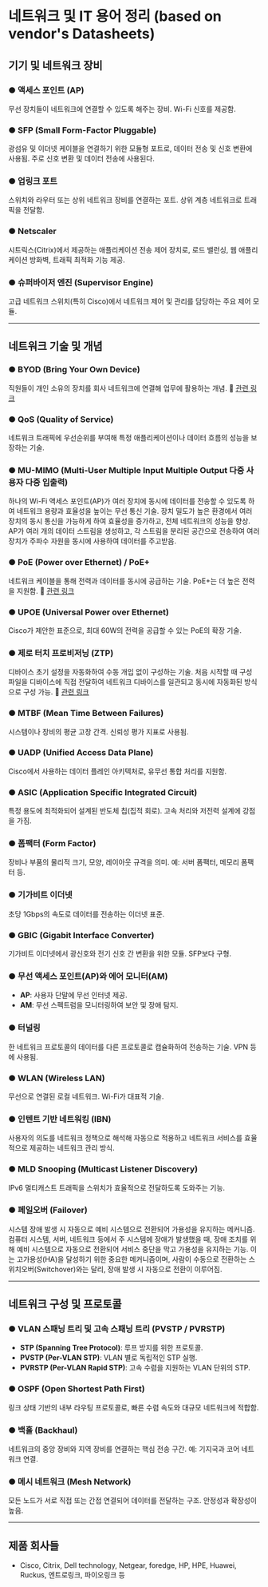 # 네트워크 및 IT 용어 정리 (based on vendor's Datasheets)

## 기기 및 네트워크 장비

### ● 액세스 포인트 (AP)

무선 장치들이 네트워크에 연결할 수 있도록 해주는 장비. Wi-Fi 신호를 제공함.

### ● SFP (Small Form-Factor Pluggable)

광섬유 및 이더넷 케이블을 연결하기 위한 모듈형 포트로, 데이터 전송 및 신호 변환에 사용됨. 주로 신호 ​​변환 및 데이터 전송에 사용된다.

### ● 업링크 포트

스위치와 라우터 또는 상위 네트워크 장비를 연결하는 포트. 상위 계층 네트워크로 트래픽을 전달함.

### ● Netscaler

시트릭스(Citrix)에서 제공하는 애플리케이션 전송 제어 장치로, 로드 밸런싱, 웹 애플리케이션 방화벽, 트래픽 최적화 기능 제공.

### ● 슈퍼바이저 엔진 (Supervisor Engine)

고급 네트워크 스위치(특히 Cisco)에서 네트워크 제어 및 관리를 담당하는 주요 제어 모듈.

---

## 네트워크 기술 및 개념

### ● BYOD (Bring Your Own Device)

직원들이 개인 소유의 장치를 회사 네트워크에 연결해 업무에 활용하는 개념.
🔗 [관련 링크](https://www.fortinet.com/kr/resources/cyberglossary/byod)

### ● QoS (Quality of Service)

네트워크 트래픽에 우선순위를 부여해 특정 애플리케이션이나 데이터 흐름의 성능을 보장하는 기술. 

### ● MU-MIMO (Multi-User Multiple Input Multiple Output 다중 사용자 다중 입출력)

하나의 Wi-Fi 액세스 포인트(AP)가 여러 장치에 동시에 데이터를 전송할 수 있도록 하여 네트워크 용량과 효율성을 높이는 무선 통신 기술. 장치 밀도가 높은 환경에서 여러 장치의 동시 통신을 가능하게 하여 효율성을 증가하고, 전체 네트워크의 성능을 향상.
AP가 여러 개의 데이터 스트림을 생성하고, 각 스트림을 분리된 공간으로 전송하여 여러 장치가 주파수 자원을 동시에 사용하여 데이터를 주고받음. 

### ● PoE (Power over Ethernet) / PoE+

네트워크 케이블을 통해 전력과 데이터를 동시에 공급하는 기술. PoE+는 더 높은 전력을 지원함.
🔗 [관련 링크](https://ko.itpedia.nl/2022/04/10/power-over-ethernet-poe-vs-poe-vs-poe-levert-geld-op/)

### ● UPOE (Universal Power over Ethernet)

Cisco가 제안한 표준으로, 최대 60W의 전력을 공급할 수 있는 PoE의 확장 기술.

### ● 제로 터치 프로비저닝 (ZTP)

디바이스 초기 설정을 자동화하여 수동 개입 없이 구성하는 기술. 처음 시작할 때 구성 파일을 디바이스에 직접 전달하여 네트워크 디바이스를 일관되고 동시에 자동화된 방식으로 구성 가능.
🔗 [관련 링크](https://www.checkpoint.com/kr/cyber-hub/network-security/what-is-zero-trust/what-is-zero-touch-provisioning-ztp/)

### ● MTBF (Mean Time Between Failures)

시스템이나 장비의 평균 고장 간격. 신뢰성 평가 지표로 사용됨.

### ● UADP (Unified Access Data Plane)

Cisco에서 사용하는 데이터 플레인 아키텍처로, 유무선 통합 처리를 지원함.

### ● ASIC (Application Specific Integrated Circuit)

특정 용도에 최적화되어 설계된 반도체 칩(집적 회로). 고속 처리와 저전력 설계에 강점을 가짐.

### ● 폼팩터 (Form Factor)

장비나 부품의 물리적 크기, 모양, 레이아웃 규격을 의미. 예: 서버 폼팩터, 메모리 폼팩터 등.

### ● 기가비트 이더넷

초당 1Gbps의 속도로 데이터를 전송하는 이더넷 표준.

### ● GBIC (Gigabit Interface Converter)

기가비트 이더넷에서 광신호와 전기 신호 간 변환을 위한 모듈. SFP보다 구형.

### ● 무선 액세스 포인트(AP)와 에어 모니터(AM)

* **AP**: 사용자 단말에 무선 인터넷 제공.
* **AM**: 무선 스펙트럼을 모니터링하여 보안 및 장애 탐지.

### ● 터널링

한 네트워크 프로토콜의 데이터를 다른 프로토콜로 캡슐화하여 전송하는 기술. VPN 등에 사용됨.

### ● WLAN (Wireless LAN)

무선으로 연결된 로컬 네트워크. Wi-Fi가 대표적 기술.

### ● 인텐트 기반 네트워킹 (IBN)

사용자의 의도를 네트워크 정책으로 해석해 자동으로 적용하고 네트워크 서비스를 효율적으로 제공하는 네트워크 관리 방식.

### ● MLD Snooping (Multicast Listener Discovery)

IPv6 멀티캐스트 트래픽을 스위치가 효율적으로 전달하도록 도와주는 기능.

### ● 페일오버 (Failover)

시스템 장애 발생 시 자동으로 예비 시스템으로 전환되어 가용성을 유지하는 메커니즘.컴퓨터 시스템, 서버, 네트워크 등에서 주 시스템에 장애가 발생했을 때, 장애 조치를 위해 예비 시스템으로 자동으로 전환되어 서비스 중단을 막고 가용성을 유지하는 기능. 이는 고가용성(HA)을 달성하기 위한 중요한 메커니즘이며, 사람이 수동으로 전환하는 스위치오버(Switchover)와는 달리, 장애 발생 시 자동으로 전환이 이루어짐. 

---

## 네트워크 구성 및 프로토콜

### ● VLAN 스패닝 트리 및 고속 스패닝 트리 (PVSTP / PVRSTP)

* **STP (Spanning Tree Protocol)**: 루프 방지를 위한 프로토콜.
* **PVSTP (Per-VLAN STP)**: VLAN 별로 독립적인 STP 실행.
* **PVRSTP (Per-VLAN Rapid STP)**: 고속 수렴을 지원하는 VLAN 단위의 STP.

### ● OSPF (Open Shortest Path First)

링크 상태 기반의 내부 라우팅 프로토콜로, 빠른 수렴 속도와 대규모 네트워크에 적합함.

### ● 백홀 (Backhaul)

네트워크의 중앙 장비와 지역 장비를 연결하는 핵심 전송 구간. 예: 기지국과 코어 네트워크 연결.

### ● 메시 네트워크 (Mesh Network)

모든 노드가 서로 직접 또는 간접 연결되어 데이터를 전달하는 구조. 안정성과 확장성이 높음.

---

## 제품 회사들

* Cisco, Citrix, Dell technology, Netgear, foredge, HP, HPE, Huawei, Ruckus, 엔트로링크, 파이오링크 등 

